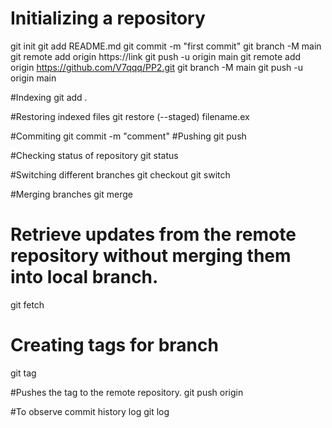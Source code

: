 # Initializing a repository

git init
git add README.md
git commit -m "first commit"
git branch -M main
git remote add origin https://link
git push -u origin main
git remote add origin https://github.com/V7qqq/PP2.git
git branch -M main
git push -u origin main

#Indexing
git add . 

#Restoring indexed files
git restore (--staged) filename.ex

#Commiting
git commit -m "comment"
#Pushing
git push

#Checking status of repository
git status


#Switching different branches
git checkout <branch-name>
git switch <branch-hame>

#Merging branches
git merge <branch-name>

# Retrieve updates from the remote repository without merging them into local branch.
git fetch

# Creating tags for branch
git tag <tag-name>

#Pushes the tag to the remote repository.
git push origin <tag-name>

#To observe commit history log
git log